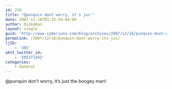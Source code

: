 ```yaml
---
id: 218
title: "@punquin dont worry, it's jus'"
date: 2007-12-16T03:33:54-04:00
author: DizkoDan
layout: single
guid: 'http://www.cyberjunx.com/blog/archives/2007/12/16/punquin-dont-worry-its-jus/'
permalink: /2007/12/16/punquin-dont-worry-its-jus/
ljID:
    - '385'
aktt_twitter_id:
    - '505371442'
categories:
    - General
---
```


@punquin don’t worry, it’s just the boogey man!